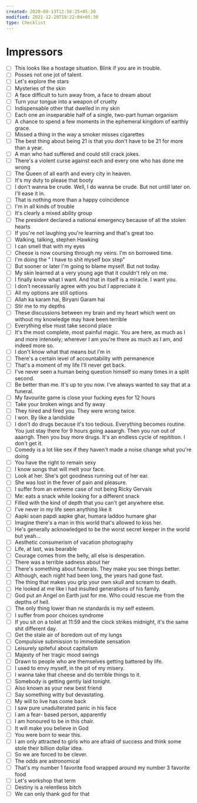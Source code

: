 ```yaml
---
created: 2020-09-13T12:56:25+05:30
modified: 2021-12-29T18:22:04+05:30
type: Checklist
---
```


# Impressors

- [ ] This looks like a hostage situation. Blink if you are in trouble.
- [ ] Posses not one jot of talent.
- [ ] Let's explore the stars
- [ ] Mysteries of the skin
- [ ] A face difficult to turn away from, a face to dream about
- [ ] Turn your tongue into a weapon of cruelty
- [ ] Indispensable other that dwelled in my skin
- [ ] Each one an inseparable half of a single, two-part human organism
- [ ] A chance to spend a few moments in the ephemeral kingdom of earthly grace.
- [ ] Missed a thing in the way a smoker misses cigarettes
- [ ] The best thing about being 21 is that you don't have to be 21 for more than a year.
- [ ] A man who had suffered and could still crack jokes.
- [ ] There's a violent curse against each and every one who has done me wrong
- [ ] The Queen of all earth and every city in heaven.
- [ ] It's my duty to please that booty
- [ ] I don't wanna be crude. Well, I do wanna be crude. But not untill later on. I'll ease it in.
- [ ] That is nothing more than a happy coincidence
- [ ] I'm in all kinds of trouble
- [ ] It's clearly a mixed ability group
- [ ] The president declared a national emergency because of all the stolen hearts
- [ ] If you're not laughing you're learning and that's great too
- [ ] Walking, talking, stephen Hawking
- [ ] I can smell that with my eyes
- [ ] Cheese is now coursing through my veins. I'm on borrowed time.
- [ ] I'm doing the " I have to shit myself box step"
- [ ] But sooner or later I'm going to blame myself. But not today.
- [ ] My skin learned at a very young age that it couldn't rely on me.
- [ ] I finally know what I want. And that in itself is a miracle. I want you.
- [ ] I don't necessarily agree with you but I appreciate it
- [ ] All my options are still options
- [ ] Allah ka karam hai, Biryani Garam hai
- [ ] Stir me to my depths
- [ ] These discussions between my brain and my heart which went on without my knowledge may have been terrible
- [ ] Everything else must take second place
- [ ] It's the most complete, most painful magic. You are here, as much as I and more intensely; wherever I am you're there as much as I am, and indeed more so.
- [ ] I don't know what that means but I'm in
- [ ] There's a certain level of accountability with permanence
- [ ] That's a moment of my life I'll never get back.
- [ ] I've never seen a human being question himself so many times in a split second.
- [ ] Be better than me. It's up to you now. I've always wanted to say that at a funeral.
- [ ] My favourite game is close your fucking eyes for 12 hours
- [ ] Take your broken wings and fly away
- [ ] They hired and fired you. They were wrong twice.
- [ ] I won. By like a landslide
- [ ] I don't do drugs because it's too tedious. Everything becomes routine. You just stay there for 9 hours going aaaargh. Then you run out of aaarrgh. Then you buy more drugs. It's an endless cycle of repitition. I don't get it.
- [ ] Comedy is a lot like sex if they haven't made a noise change what you're doing
- [ ] You have the right to remain sexy
- [ ] I know songs that will melt your face.
- [ ] Look at her. She's got goodness running out of her ear.
- [ ] She was lost in the fever of pain and pleasure.
- [ ] I suffer from an extreme case of not being Ricky Gervais
- [ ] Me: eats a snack while looking for a different snack
- [ ] Filled with the kind of depth that you can't get anywhere else.
- [ ] I've never in my life seen anything like it
- [ ] Aapki soan papdi aapke ghar, humara laddoo humare ghar
- [ ] Imagine there's a man in this world that's allowed to kiss her.
- [ ] He's generally acknowledged to be the worst secret keeper in the world but yeah...
- [ ] Aesthetic consumerism of vacation photography
- [ ] Life, at last, was bearable
- [ ] Courage comes from the belly, all else is desperation.
- [ ] There was a terrible sadness about her
- [ ] There's something about funerals. They make you see things better.
- [ ] Although, each night had been long, the years had gone fast.
- [ ] The thing that makes you grip your own skull and scream to death.
- [ ] He looked at me like i had insulted generations of his family.
- [ ] God put an Angel on Earth just for me. Who could rescue me from the depths of hell.
- [ ] The only thing lower than ne standards is my self esteem.
- [ ] I suffer from poor choices syndrome
- [ ] If you sit on a toilet at 11:59 and the clock strikes midnight, it's the same shit different day.
- [ ] Get the stale air of boredom out of my lungs
- [ ] Compulsive submission to immediate sensation
- [ ] Leisurely spiteful about capitalism
- [ ] Majesty of her tragic mood swings
- [ ] Drawn to people who are themselves getting battered by life.
- [ ] I used to envy myself, in the pit of my misery.
- [ ] I wanna take that cheese and do terrible things to it.
- [ ] Somebody is getting gently laid tonight.
- [ ] Also known as your new best friend
- [ ] Say something witty but devastating.
- [ ] My will to live has come back
- [ ] I saw pure unadulterated panic in his face
- [ ] I am a fear- based person, apparently
- [ ] I am honoured to be in this chair.
- [ ] It will make you believe in God
- [ ] You were born to wear this.
- [ ] I am only attracted to girls who are afraid of success and think some stole their billion dollar idea.
- [ ] So we are forced to be clever.
- [ ] The odds are astronomical
- [ ] That's my number 1 favorite food wrapped around my number 3 favorite food
- [ ] Let's workshop that term
- [ ] Destiny is a relentless bitch
- [ ] We can only thank god for that
